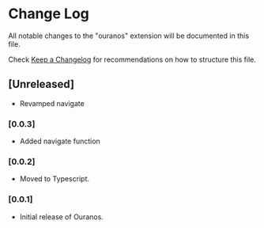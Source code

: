 # Change Log

All notable changes to the "ouranos" extension will be documented in this file.

Check [Keep a Changelog](http://keepachangelog.com/) for recommendations on how to structure this file.

## [Unreleased]
- Revamped navigate

### [0.0.3]
- Added navigate function

### [0.0.2]
- Moved to Typescript.

### [0.0.1]
- Initial release of Ouranos.